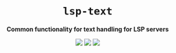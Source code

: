 <div align="center">
  <h1><code>lsp-text</code></h1>
  <p>
    <strong>Common functionality for text handling for LSP servers</strong>
  </p>
  <p style="margin-bottom: 0.5ex;">
    <a href="https://silvanshade.github.io/lsp-text/lsp_text"><img
        src="https://img.shields.io/badge/docs-latest-blueviolet?logo=Read-the-docs&logoColor=white"
        /></a>
    <a href="https://github.com/silvanshade/lsp-text/actions"><img
        src="https://github.com/silvanshade/lsp-text/workflows/main/badge.svg"
        /></a>
    <a href="https://codecov.io/gh/silvanshade/lsp-text"><img
        src="https://codecov.io/gh/silvanshade/lsp-text/branches/main/graph/badge.svg"
        /></a>
  </p>
</div>
